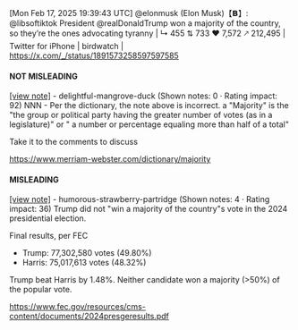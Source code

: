 [Mon Feb 17, 2025 19:39:43 UTC] @elonmusk (Elon Musk)【𝗕】: @libsoftiktok President @realDonaldTrump won a majority of the country, so they’re the ones advocating tyranny | ↳ 455 ⇅ 733 ♥ 7,572 🡕 212,495 | Twitter for iPhone | birdwatch | https://x.com/_/status/1891573258597597585

#### NOT MISLEADING

[[view note]](https://x.com/i/birdwatch/n/1891607653748703624) - delightful-mangrove-duck (Shown notes: 0 · Rating impact: 92)
NNN - Per the dictionary, the note above is incorrect. a "Majority" is the "the group or political party having the greater number of votes (as in a legislature)" or " a number or percentage equaling more than half of a total" 

Take it to the comments to discuss


https://www.merriam-webster.com/dictionary/majority 



#### MISLEADING

[[view note]](https://x.com/i/birdwatch/n/1891584789670666678) - humorous-strawberry-partridge (Shown notes: 4 · Rating impact: 36)
Trump did not "win a majority of the country"s vote in the 2024 presidential election.  

Final results, per FEC
- Trump: 77,302,580 votes (49.80%)
- Harris: 75,017,613 votes (48.32%)

Trump beat Harris by 1.48%. Neither candidate won a majority (>50%) of the popular vote. 

https://www.fec.gov/resources/cms-content/documents/2024presgeresults.pdf
